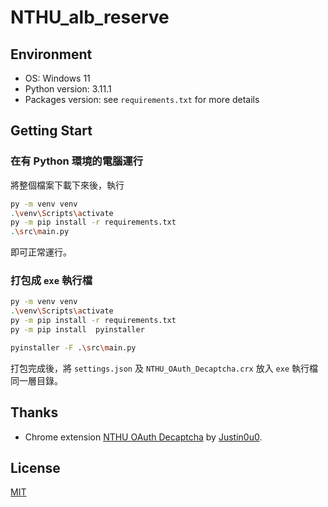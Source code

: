 # NTHU_alb_reserve
## Environment
- OS: Windows 11
- Python version: 3.11.1
- Packages version: see `requirements.txt` for more details

## Getting Start
### 在有 Python 環境的電腦運行
將整個檔案下載下來後，執行
```sh
py -m venv venv
.\venv\Scripts\activate
py -m pip install -r requirements.txt
.\src\main.py
```
即可正常運行。

### 打包成 `exe` 執行檔
```sh
py -m venv venv
.\venv\Scripts\activate
py -m pip install -r requirements.txt
py -m pip install  pyinstaller

pyinstaller -F .\src\main.py
```
打包完成後，將 `settings.json` 及 `NTHU_OAuth_Decaptcha.crx` 放入 `exe` 執行檔同一層目錄。

## Thanks
- Chrome extension [NTHU OAuth Decaptcha](https://github.com/justin0u0/NTHU-OAuth-Decaptcha) by [Justin0u0](https://github.com/justin0u0).

## License
[MIT](https://choosealicense.com/licenses/mit/)